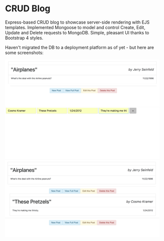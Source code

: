 # CRUD Blog

Express-based CRUD blog to showcase server-side rendering with EJS templates. Implemented Mongoose to model and control Create, Edit, Update and Delete requests to MongoDB. Simple, pleasant UI thanks to Bootstrap 4 styles.

Haven't migrated the DB to a deployment platform as of yet - but here are some screenshots:

![main view](https://github.com/zacacollier/aca-advanced-crud-app/blob/master/extra/blog1.png)
![create view](https://github.com/zacacollier/aca-advanced-crud-app/blob/master/extra/blog2.png)
![updated view](https://github.com/zacacollier/aca-advanced-crud-app/blob/master/extra/blog3.png)
